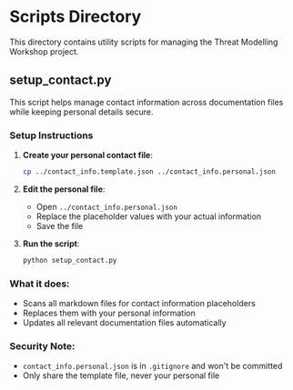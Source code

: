 # Scripts Directory

This directory contains utility scripts for managing the Threat Modelling Workshop project.

## setup_contact.py

This script helps manage contact information across documentation files while keeping personal details secure.

### Setup Instructions

1. **Create your personal contact file**:
   ```bash
   cp ../contact_info.template.json ../contact_info.personal.json
   ```

2. **Edit the personal file**:
   - Open `../contact_info.personal.json`
   - Replace the placeholder values with your actual information
   - Save the file

3. **Run the script**:
   ```bash
   python setup_contact.py
   ```

### What it does:
- Scans all markdown files for contact information placeholders
- Replaces them with your personal information
- Updates all relevant documentation files automatically

### Security Note:
- `contact_info.personal.json` is in `.gitignore` and won't be committed
- Only share the template file, never your personal file
